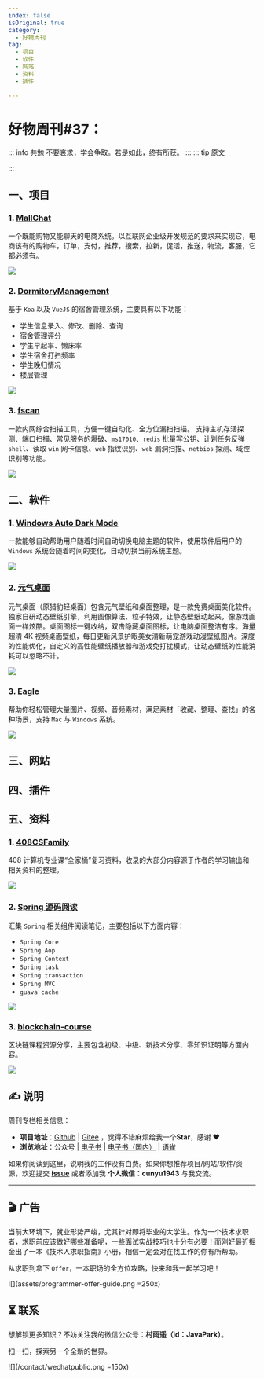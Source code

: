 ```yaml
---
index: false
isOriginal: true
category:
  - 好物周刊
tag:
  - 项目
  - 软件
  - 网站
  - 资料
  - 插件

---
```


# 好物周刊#37：

::: info 共勉
不要哀求，学会争取。若是如此，终有所获。
:::
::: tip 原文

:::



## 一、项目

### 1. [MallChat](https://github.com/zongzibinbin/MallChat)

一个既能购物又能聊天的电商系统。以互联网企业级开发规范的要求来实现它，电商该有的购物车，订单，支付，推荐，搜索，拉新，促活，推送，物流，客服，它都必须有。

![](https://cdn.jsdelivr.net/gh/cunyu1943/JavaPark@main/src/weekly/2023/assets/1700180327504.webp)

### 2. [DormitoryManagement](https://github.com/EsunR/DormitoryManagement)

基于 `Koa` 以及 `VueJS` 的宿舍管理系统，主要具有以下功能：

-   学生信息录入、修改、删除、查询
-   宿舍管理评分
-   学生早起率、懒床率
-   学生宿舍打扫频率
-   学生晚归情况
-   楼层管理

![](https://cdn.jsdelivr.net/gh/cunyu1943/JavaPark@main/src/weekly/2023/assets/1700180327504.webp)

### 3. [fscan](https://github.com/shadow1ng/fscan)

一款内网综合扫描工具，方便一键自动化、全方位漏扫扫描。
支持主机存活探测、端口扫描、常见服务的爆破、`ms17010`、`redis` 批量写公钥、计划任务反弹 `shell`、读取 `win` 网卡信息、`web` 指纹识别、`web` 漏洞扫描、`netbios` 探测、域控识别等功能。

![](https://cdn.jsdelivr.net/gh/cunyu1943/JavaPark@main/src/weekly/2023/assets/1700180327839.webp)

## 二、软件

### 1. [Windows Auto Dark Mode](https://github.com/AutoDarkMode/Windows-Auto-Night-Mode)

一款能够自动帮助用户随着时间自动切换电脑主题的软件，使用软件后用户的 `Windows` 系统会随着时间的变化，自动切换当前系统主题。

![](https://cdn.jsdelivr.net/gh/cunyu1943/JavaPark@main/src/weekly/2023/assets/1700438906241.webp)

### 2. [元气桌面](https://desk.duba.com/)

元气桌面（原猎豹轻桌面）包含元气壁纸和桌面整理，是一款免费桌面美化软件。独家自研动态壁纸引擎，利用图像算法、粒子特效，让静态壁纸动起来，像游戏画面一样炫酷。桌面图标一键收纳，双击隐藏桌面图标，让电脑桌面整洁有序。海量超清 4K 视频桌面壁纸，每日更新风景护眼美女清新萌宠游戏动漫壁纸图片。深度的性能优化，自定义的高性能壁纸播放器和游戏免打扰模式，让动态壁纸的性能消耗可以忽略不计。

![](https://cdn.jsdelivr.net/gh/cunyu1943/JavaPark@main/src/weekly/2023/assets/1700438906241.webp)

### 3. [Eagle](https://eagle.cool/)

帮助你轻松管理大量图片、视频、音频素材，满足素材「收藏、整理、查找」的各种场景，支持 `Mac` 与 `Windows` 系统。

![](https://cdn.jsdelivr.net/gh/cunyu1943/JavaPark@main/src/weekly/2023/assets/1700438907224.webp)

## 三、网站

## 四、插件

## 五、资料

### 1. [408CSFamily](https://github.com/142vip/408CSFamily)

408 计算机专业课“全家桶”复习资料，收录的大部分内容源于作者的学习输出和相关资料的整理。

![](https://cdn.jsdelivr.net/gh/cunyu1943/JavaPark@main/src/weekly/2023/assets/1701044365947.webp)

### 2. [Spring 源码阅读](https://github.com/seaswalker/spring-analysis)

汇集 `Spring` 相关组件阅读笔记，主要包括以下方面内容：
- `Spring Core`
- `Spring Aop`
- `Spring Context`
- `Spring task`
- `Spring transaction`
- `Spring MVC`
- `guava cache`

![](https://cdn.jsdelivr.net/gh/cunyu1943/JavaPark@main/src/weekly/2023/assets/1701044396509.webp)

### 3. [blockchain-course](https://github.com/biquanlibai/blockchain-course)

区块链课程资源分享，主要包含初级、中级、新技术分享、零知识证明等方面内容。

![](https://cdn.jsdelivr.net/gh/cunyu1943/JavaPark@main/src/weekly/2023/assets/1701044420284.webp)

## ✍️ 说明

周刊专栏相关信息：

- **项目地址**：[Github](https://github.com/cunyu1943/JavaPark/) | [Gitee](https://gitee.com/cunyu1943/JavaPark/) ，觉得不错麻烦给我一个**Star**，感谢 ❤️
- **浏览地址**：公众号 | [电子书](https://cunyu1943.github.io/) | [电子书（国内）](https://cunyu1943.gitee.io/) | [语雀](https://yuque.com/cunyu1943)

如果你阅读到这里，说明我的工作没有白费。如果你想推荐项目/网站/软件/资源，欢迎提交 **[issue](https://github.com/cunyu1943/JavaPark/issues)** 或者添加我 **个人微信：cunyu1943** 与我交流。

---

## 🎬️ 广告

当前大环境下，就业形势严峻，尤其针对即将毕业的大学生。作为一个技术求职者，求职前应该做好哪些准备呢，一些面试实战技巧也十分有必要！而刚好最近掘金出了一本《技术人求职指南》小册，相信一定会对在找工作的你有所帮助。

从求职到拿下 `Offer`，一本职场的全方位攻略，快来和我一起学习吧！

![](assets/programmer-offer-guide.png =250x)


## ⏳ 联系

想解锁更多知识？不妨关注我的微信公众号：**村雨遥（id：JavaPark）**。

扫一扫，探索另一个全新的世界。

![](/contact/wechatpublic.png =150x)

<Share colorful />